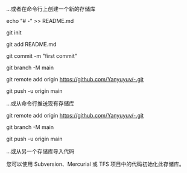 …或者在命令行上创建一个新的存储库

echo "# -" >> README.md

git init

git add README.md

git commit -m "first commit"

git branch -M main

git remote add origin https://github.com/Yanyuyuv/-.git

git push -u origin main

…或从命令行推送现有存储库

git remote add origin https://github.com/Yanyuyuv/-.git

git branch -M main

git push -u origin main

…或从另一个存储库导入代码

您可以使用 Subversion、Mercurial 或 TFS 项目中的代码初始化此存储库。